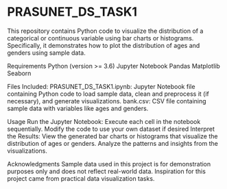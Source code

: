 # PRASUNET_DS_TASK1
This repository contains Python code to visualize the distribution of a categorical or continuous variable using bar charts or histograms. Specifically, it demonstrates how to plot the distribution of ages and genders using sample data.

Requirements
Python (version >= 3.6)
Jupyter Notebook 
Pandas
Matplotlib
Seaborn

Files Included:
PRASUNET_DS_TASK1.ipynb: Jupyter Notebook file containing Python code to load sample data, clean and preprocess it (if necessary), and generate visualizations.
bank.csv: CSV file containing sample data with variables like ages and genders.

Usage
Run the Jupyter Notebook:
Execute each cell in the notebook sequentially.
Modify the code to use your own dataset if desired 
Interpret the Results:
View the generated bar charts or histograms that visualize the distribution of ages or genders.
Analyze the patterns and insights from the visualizations.

Acknowledgments
Sample data used in this project is for demonstration purposes only and does not reflect real-world data.
Inspiration for this project came from practical data visualization tasks.
